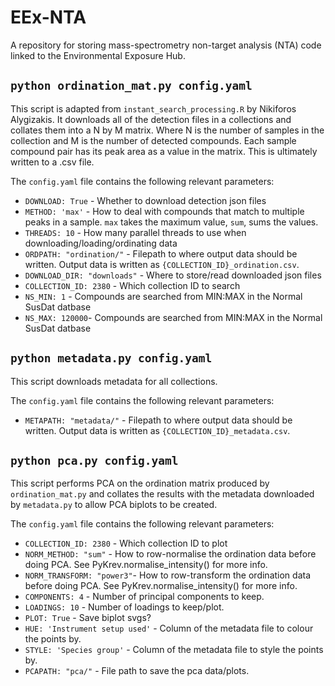 # EEx-NTA
A repository for storing mass-spectrometry non-target analysis (NTA) code linked to the Environmental Exposure Hub. 

## ```python ordination_mat.py config.yaml```

This script is adapted from ```instant_search_processing.R``` by Nikiforos Alygizakis. It downloads all of the detection files in a collections and collates them into a N by M matrix. Where N is the number of samples in the collection and M is the number of detected compounds. Each sample compound pair has its peak area as a value in the matrix. This is ultimately written to a .csv file. 

The ```config.yaml``` file contains the following relevant parameters: 
* ```DOWNLOAD: True``` - Whether to download detection json files
* ```METHOD: 'max'``` - How to deal with compounds that match to multiple peaks in a sample. ```max``` takes the maximum value, ```sum```, sums the values. 
* ```THREADS: 10``` - How many parallel threads to use when downloading/loading/ordinating data
* ```ORDPATH: "ordination/"``` - Filepath to where output data should be written. Output data is written as ```{COLLECTION_ID}_ordination.csv```. 
* ```DOWNLOAD_DIR: "downloads"``` - Where to store/read downloaded json files
* ```COLLECTION_ID: 2380``` - Which collection ID to search
* ```NS_MIN: 1``` - Compounds are searched from MIN:MAX in the Normal SusDat datbase
* ```NS_MAX: 120000```- Compounds are searched from MIN:MAX in the Normal SusDat datbase

## ```python metadata.py config.yaml```

This script downloads metadata for all collections. 

The ```config.yaml``` file contains the following relevant parameters: 
* ```METAPATH: "metadata/"``` - Filepath to where output data should be written. Output data is written as ```{COLLECTION_ID}_metadata.csv```. 

## ```python pca.py config.yaml``` 

This script performs PCA on the ordination matrix produced by ```ordination_mat.py``` and collates the results with the metadata downloaded by ```metadata.py``` to allow PCA biplots to be created. 

The ```config.yaml``` file contains the following relevant parameters: 
* ```COLLECTION_ID: 2380``` - Which collection ID to plot
* ```NORM_METHOD: "sum"``` - How to row-normalise the ordination data before doing PCA. See PyKrev.normalise_intensity() for more info. 
* ```NORM_TRANSFORM: "power3"```- How to row-transform the ordination data before doing PCA. See PyKrev.normalise_intensity() for more info.
* ```COMPONENTS: 4``` - Number of principal components to keep.
* ```LOADINGS: 10``` - Number of loadings to keep/plot. 
* ```PLOT: True``` - Save biplot svgs?
* ```HUE: 'Instrument setup used'``` - Column of the metadata file to colour the points by. 
* ```STYLE: 'Species group'``` - Column of the metadata file to style the points by. 
* ```PCAPATH: "pca/"``` - File path to save the pca data/plots. 

